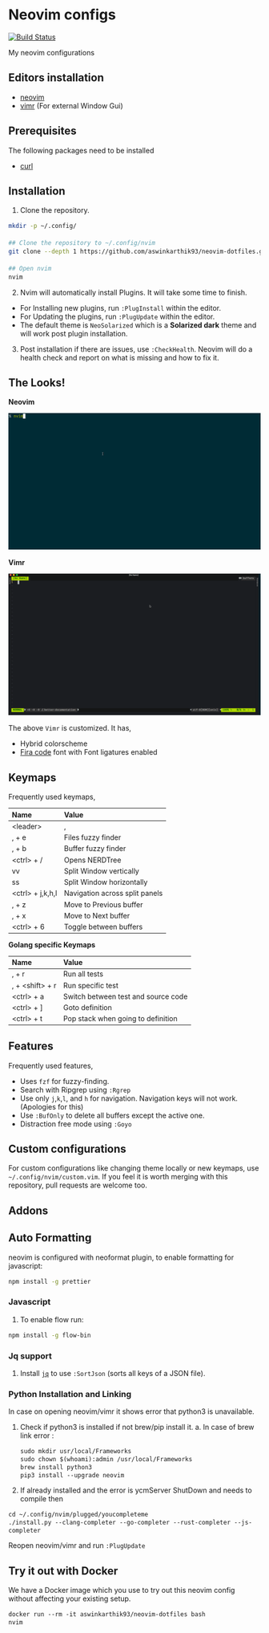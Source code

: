 # Neovim configs
[![Build Status](https://img.shields.io/travis/aswinkarthik/neovim-dotfiles.svg?longCache=true&flat-square&logo=docker)](https://travis-ci.org/aswinkarthik/neovim-dotfiles)

My neovim configurations

## Editors installation

- [neovim](https://github.com/neovim/neovim/wiki/Installing-Neovim)
- [vimr](https://github.com/qvacua/vimr) (For external Window Gui)

## Prerequisites

The following packages need to be installed

- [curl](https://curl.haxx.se/)

## Installation

1. Clone the repository.

```sh
mkdir -p ~/.config/

## Clone the repository to ~/.config/nvim
git clone --depth 1 https://github.com/aswinkarthik93/neovim-dotfiles.git ~/.config/nvim

## Open nvim
nvim
```

2. Nvim will automatically install Plugins. It will take some time to finish.

- For Installing new plugins, run `:PlugInstall` within the editor.
- For Updating the plugins, run `:PlugUpdate` within the editor.
- The default theme is `NeoSolarized` which is a **Solarized dark** theme and will work post plugin installation.

3. Post installation if there are issues, use `:CheckHealth`. Neovim will do a health check and report on what is missing and how to fix it.

## The Looks!

**Neovim**

![demo](/demo/nvim.gif)

**Vimr**

![demo](/demo/vimr.gif)

The above `Vimr` is customized. It has,

- Hybrid colorscheme
- [Fira code](https://github.com/tonsky/FiraCode) font with Font ligatures enabled

## Keymaps

Frequently used keymaps,

| Name               | Value                          |
|:-------------------|:-------------------------------|
| \<leader\>         | ,                              |
| , + e              | Files fuzzy finder             |
| , + b              | Buffer fuzzy finder            |
| \<ctrl\> + /       | Opens NERDTree                 |
| vv                 | Split Window vertically        |
| ss                 | Split Window horizontally      |
| \<ctrl\> + j,k,h,l | Navigation across split panels |
| , + z              | Move to Previous buffer        |
| , + x              | Move to Next buffer            |
| \<ctrl\> + 6       | Toggle between buffers         |

**Golang specific Keymaps**

| Name              | Value                               |
|:------------------|:------------------------------------|
| , + r             | Run all tests                       |
| , + \<shift\> + r | Run specific test                   |
| \<ctrl\> + a      | Switch between test and source code |
| \<ctrl\> + ]      | Goto definition                     |
| \<ctrl\> + t      | Pop stack when going to definition  |

## Features

Frequently used features,

- Uses `fzf` for fuzzy-finding.
- Search with Ripgrep using `:Rgrep`
- Use only `j`,`k`,`l`, and `h` for navigation. Navigation keys will not work. (Apologies for this)
- Use `:BufOnly` to delete all buffers except the active one.
- Distraction free mode using `:Goyo`

## Custom configurations

For custom configurations like changing theme locally or new keymaps, use `~/.config/nvim/custom.vim`. If you feel it is worth merging with this repository, pull requests are welcome too.

## Addons

## Auto Formatting

neovim is configured with neoformat plugin, to enable formatting for javascript:

```sh
npm install -g prettier
```


### Javascript

1. To enable flow run:

```sh
npm install -g flow-bin
```

### Jq support

1. Install [`jq`](https://github.com/stedolan/jq) to use `:SortJson` (sorts all keys of a JSON file).

### Python Installation and Linking

In case on opening neovim/vimr it shows error that python3 is unavailable.
1. Check if python3 is installed if not brew/pip install it.
   a. In case of brew link error : 
    ```
    sudo mkdir usr/local/Frameworks
    sudo chown $(whoami):admin /usr/local/Frameworks
    brew install python3
    pip3 install --upgrade neovim
    ```

2. If already installed and the error is ycmServer ShutDown and needs to compile then
  ``` 
  cd ~/.config/nvim/plugged/youcompleteme
  ./install.py --clang-completer --go-completer --rust-completer --js-completer
  ```
  
Reopen neovim/vimr and run ```:PlugUpdate```  

## Try it out with Docker

We have a Docker image which you use to try out this neovim config without affecting your existing setup.

```
docker run --rm -it aswinkarthik93/neovim-dotfiles bash
nvim
```